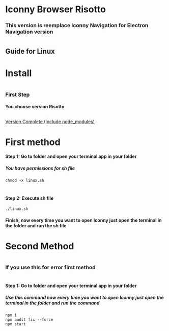 # Iconny Browser Risotto
### This version is reemplace Iconny Navigation for Electron Navigation version
#
## Guide for Linux
#
# Install
#
### First Step
#### You choose version Risotto
<!-- [Version Minified (Not include node_modules)](https://github.com/TechAppsSv/iconny-risotto/releases/tag/universal-1) -->
##
[Version Complete  (Include  node_modules)](https://github.com/TechAppsSv/iconny-risotto/releases/tag/linux-1)
<!-- ##
### Or git clone
~~~
git clone https://github.com/TechAppsSv/iconny-risotto.git
~~~
# -->
<!-- ##
### If you choose version minified or use git clone is need install node modules
#### Step 1: Decompress the Zip
##
#### Step 2: Go to folder and open your favorite terminal (Recommended use bash)
~~~
cd iconny-risotto
npm i
~~~
# -->
##
# First method

#### Step 1: Go to folder and open your terminal  app in your folder
##### You have permissions for sh file
~~~
chmod +x linux.sh 
~~~
#
#### Step 2: Execute sh file

~~~
./linux.sh
~~~
#### Finish, now every time you want to open Iconny just open the terminal in the folder and run the sh file
#
# Second Method
#
### If you use this for  error first method

#
#### Step 1: Go to folder and open your terminal  app in your folder
##### Use this command now every time you want to open Iconny just open the terminal in the folder and run the command
~~~
npm i
npm audit fix --force
npm start
~~~
